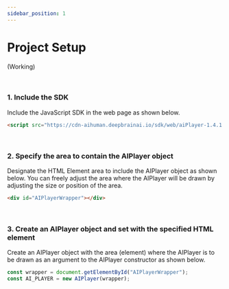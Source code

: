 ```yaml
---
sidebar_position: 1
---
```


# Project Setup

(Working)

<br/>

### 1. Include the SDK

Include the JavaScript SDK in the web page as shown below. 

```html
<script src="https://cdn-aihuman.deepbrainai.io/sdk/web/aiPlayer-1.4.1.min.js"></script>
```

<br/>

### 2. Specify the area to contain the AIPlayer object

Designate the HTML Element area to include the AIPlayer object as shown below. You can freely adjust the area where the AIPlayer will be drawn by adjusting the size or position of the area.

```html
<div id="AIPlayerWrapper"></div>
```

<br/>

### 3. Create an AIPlayer object and set with the specified HTML element

Create an AIPlayer object with the area (element) where the AIPlayer is to be drawn as an argument to the AIPlayer constructor as shown below.

```javascript
const wrapper = document.getElementById("AIPlayerWrapper");
const AI_PLAYER = new AIPlayer(wrapper);
```

<br/>

